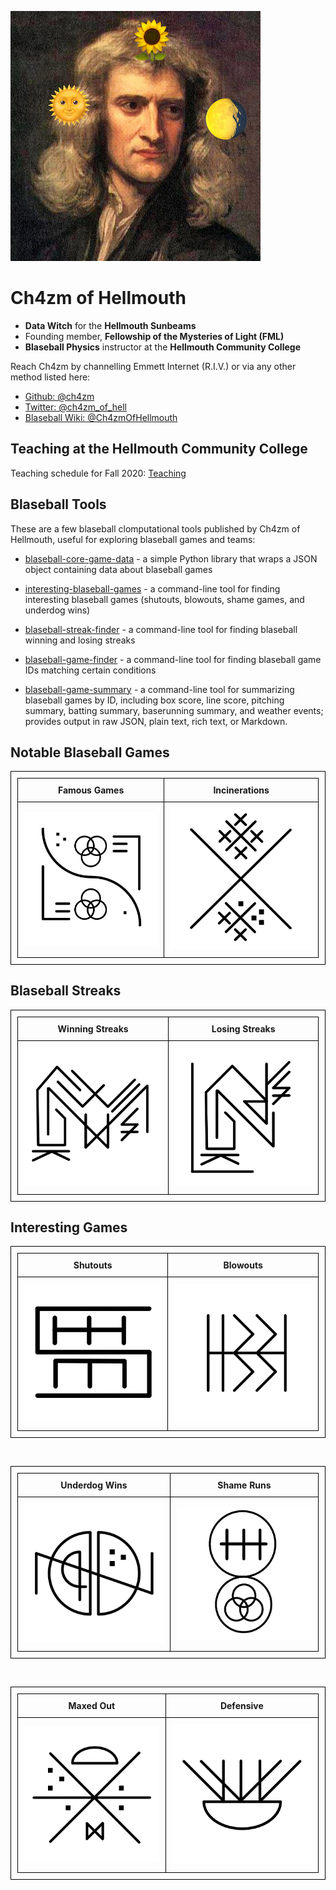 ![Portrait of Ch4zm of Hellmouth](img/avatar.jpg)

# Ch4zm of Hellmouth

* **Data Witch** for the **Hellmouth Sunbeams**
* Founding member, **Fellowship of the Mysteries of Light (FML)**
* **Blaseball Physics** instructor at the **Hellmouth Community College**

Reach Ch4zm by channelling Emmett Internet (R.I.V.) or via any other method listed here:

* [Github: @ch4zm](https://github.com/ch4zm)
* [Twitter: @ch4zm_of_hell](https://twitter.com/ch4zm_of_hell)
* [Blaseball Wiki: @Ch4zmOfHellmouth](https://blaseball.fandom.com/wiki/User:Ch4zmOfHellmouth)

## Teaching at the Hellmouth Community College

Teaching schedule for Fall 2020: [Teaching](teaching.md)

## Blaseball Tools

These are a few blaseball clomputational tools published by Ch4zm of Hellmouth, useful for
exploring blaseball games and teams:

* [blaseball-core-game-data](https://github.com/ch4zm/blaseball-core-game-data) -
  a simple Python library that wraps a JSON object containing data about blaseball games

* [interesting-blaseball-games](https://github.com/ch4zm/interesting-blaseball-games) -
  a command-line tool for finding interesting blaseball games (shutouts, blowouts,
  shame games, and underdog wins)

* [blaseball-streak-finder](https://github.com/ch4zm/blaseball-streak-finder) -
  a command-line tool for finding blaseball winning and losing streaks

* [blaseball-game-finder](https://github.com/ch4zm/blaseball-game-finder) -
  a command-line tool for finding blaseball game IDs matching certain conditions

* [blaseball-game-summary](https://github.com/ch4zm/blaseball-game-summary) -
  a command-line tool for summarizing blaseball games by ID, including box score,
  line score, pitching summary, batting summary, baserunning summary, and weather
  events; provides output in raw JSON, plain text, rich text, or Markdown.


<style>
  table,
  th,
  td {
    padding: 10px;
    border: 1px solid black;
    border-collapse: collapse;
  }
</style>

## Notable Blaseball Games

<table class="table">
<tr>
<td width="300" style="text-align: center;">
<b>Famous Games</b>
</td>
<td width="300" style="text-align: center;">
<b>Incinerations</b>
</td>
</tr>
<tr>
<td width="300" style="text-align: center;">
<a href="/famous/">
<img src="/img/famousgames.jpg" />
</a>
</td>
<td width="300" style="text-align: center;">
<a href="/incinerations/">
<img src="/img/incinerations.jpg" />
</a>
</td>
</tr>
</table>

## Blaseball Streaks

<table class="table">
<tr>
<td width="300" style="text-align: center;">
<b>Winning Streaks</b>
</td>
<td width="300" style="text-align: center;">
<b>Losing Streaks</b>
</td>
</tr>
<tr>
<td width="300" style="text-align: center;">
<a href="/wstreaks/">
<img src="/img/winning_streak.jpg" />
</a>
</td>
<td width="300" style="text-align: center;">
<a href="/lstreaks/">
<img src="/img/losing_streak.jpg" />
</a>
</td>
</tr>
</table>

## Interesting Games

<table class="table">
<tr>
<td width="300" style="text-align: center;">
<b>Shutouts</b>
</td>
<td width="300" style="text-align: center;">
<b>Blowouts</b>
</td>
</tr>
<tr>
<td width="300" style="text-align: center;">
<a href="/shutouts/">
<img src="/img/shutout.jpg" />
</a>
</td>
<td width="300" style="text-align: center;">
<a href="/blowouts/">
<img src="/img/blowout.jpg" />
</a>
</td>
</tr>
</table>

<br />

<table class="table">
<tr>
<td width="300" style="text-align: center;">
<b>Underdog Wins</b>
</td>
<td width="300" style="text-align: center;">
<b>Shame Runs</b>
</td>
</tr>
<tr>
<td width="300" style="text-align: center;">
<a href="/underdog/">
<img src="/img/underdog.jpg" />
</a>
</td>
<td width="300" style="text-align: center;">
<a href="/shame/">
<img src="/img/shame.jpg" />
</a>
</td>
</tr>
</table>

<br />

<table class="table">
<tr>
<td width="300" style="text-align: center;">
<b>Maxed Out</b>
</td>
<td width="300" style="text-align: center;">
<b>Defensive</b>
</td>
</tr>
<tr>
<td width="300" style="text-align: center;">
<a href="/maxedout/">
<img src="/img/maxedout.jpg" />
</a>
</td>
<td width="300" style="text-align: center;">
<a href="/defensive/">
<img src="/img/defensive.jpg" />
</a>
</td>
</tr>
</table>


